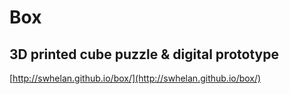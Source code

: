 # Box
## 3D printed cube puzzle & digital prototype

[http://swhelan.github.io/box/](http://swhelan.github.io/box/)